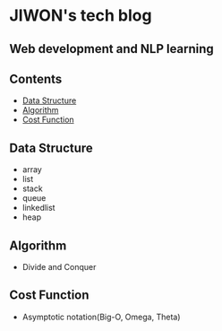 # JIWON's tech blog
## Web development and NLP learning


## Contents
* [Data Structure](#Data-Structure)
* [Algorithm](#Algorithm)
* [Cost Function](#Cost-Function)


## Data Structure
* array
* list
* stack
* queue
* linkedlist
* heap

## Algorithm
* Divide and Conquer

## Cost Function
* Asymptotic notation(Big-O, Omega, Theta)